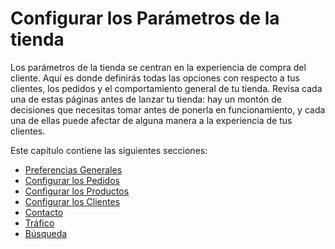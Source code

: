 # Configurar los Parámetros de la tienda

Los parámetros de la tienda se centran en la experiencia de compra del cliente. Aquí es donde definirás todas las opciones con respecto a tus clientes, los pedidos y el comportamiento general de tu tienda. Revisa cada una de estas páginas antes de lanzar tu tienda: hay un montón de decisiones que necesitas tomar antes de ponerla en funcionamiento, y cada una de ellas puede afectar de alguna manera a la experiencia de tus clientes.

Este capítulo contiene las siguientes secciones:

* [Preferencias Generales](preferencias-generales/)
* [Configurar los Pedidos](configurar-los-pedidos/)
* [Configurar los Productos](configurar-los-productos.md)
* [Configurar los Clientes](configurar-los-clientes/)
* [Contacto](contacto/)
* [Tráfico](trafico/)
* [Búsqueda](busqueda/)

